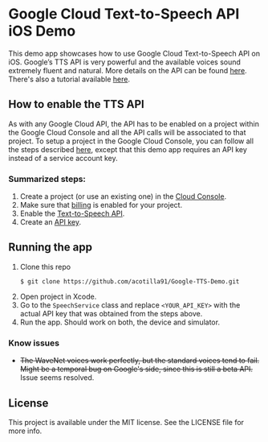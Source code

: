 # Google Cloud Text-to-Speech API iOS Demo

This demo app showcases how to use Google Cloud Text-to-Speech API on iOS. Google’s TTS API is very powerful and the available voices sound extremely fluent and natural. More details on the API can be found [here](https://cloud.google.com/text-to-speech/). There's also a tutorial available [here](https://medium.com/@alejandrocotilla/how-to-integrate-google-cloud-text-to-speech-api-into-your-ios-app-140ab7be42ae).


## How to enable the TTS API
As with any Google Cloud API, the API has to be enabled on a project within the Google Cloud Console and all the API calls will be associated to that project.
To setup a project in the Google Cloud Console, you can follow all the steps described [here](https://cloud.google.com/text-to-speech/docs/quickstart-protocol), except that this demo app requires an API key instead of a service account key.

### Summarized steps:

1.  Create a project (or use an existing one) in the [Cloud Console](https://console.cloud.google.com/).
2.  Make sure that [billing](https://console.cloud.google.com/billing?project=_) is enabled for your project.
3.  Enable the [Text-to-Speech API](https://console.cloud.google.com/flows/enableapi?apiid=texttospeech.googleapis.com).
4.  Create an [API key](https://console.cloud.google.com/apis/credentials?project=_).

## Running the app
1.  Clone this repo 
	```
	$ git clone https://github.com/acotilla91/Google-TTS-Demo.git
	```
2.  Open project in Xcode.
3.  Go to the `SpeechService` class and replace `<YOUR_API_KEY>` with the actual API key that was obtained from the steps above.
4.  Run the app. Should work on both, the device and simulator.

### Know issues

 - ~~The WaveNet voices work perfectly, but the standard voices tend to fail. Might be a temporal bug on Google's side, since this is still a beta API.~~ Issue seems resolved.

## License

This project is available under the MIT license. See the LICENSE file for more info.
